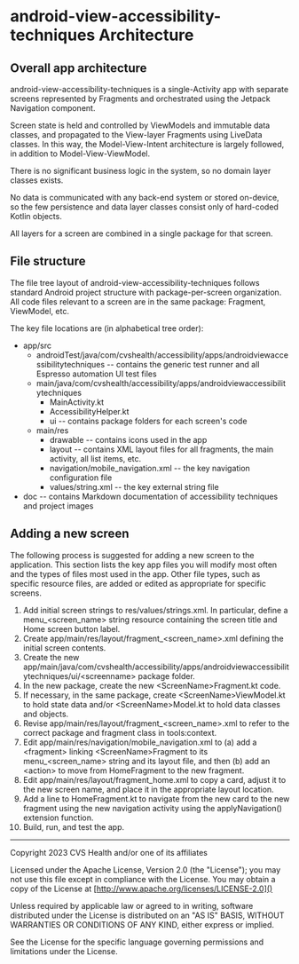 # android-view-accessibility-techniques Architecture

## Overall app architecture

android-view-accessibility-techniques is a single-Activity app with separate screens represented by Fragments and orchestrated using the Jetpack Navigation component. 

Screen state is held and controlled by ViewModels and immutable data classes, and propagated to the View-layer Fragments using LiveData classes. In this way, the Model-View-Intent architecture is largely followed, in addition to Model-View-ViewModel.  

There is no significant business logic in the system, so no domain layer classes exists. 

No data is communicated with any back-end system or stored on-device, so the few persistence and data layer classes consist only of hard-coded Kotlin objects. 

All layers for a screen are combined in a single package for that screen.

## File structure

The file tree layout of android-view-accessibility-techniques follows standard Android project structure with package-per-screen organization. All code files relevant to a screen are in the same package: Fragment, ViewModel, etc. 

The key file locations are (in alphabetical tree order):

- app/src
    - androidTest/java/com/cvshealth/accessibility/apps/androidviewaccessibilitytechniques -- contains the generic test runner and all Espresso automation UI test files      
    - main/java/com/cvshealth/accessibility/apps/androidviewaccessibilitytechniques 
        - MainActivity.kt
        - AccessibilityHelper.kt
        - ui -- contains package folders for each screen's code
    - main/res
        - drawable -- contains icons used in the app
        - layout -- contains XML layout files for all fragments, the main activity, all list items, etc.
        - navigation/mobile\_navigation.xml -- the key navigation configuration file
        - values/string.xml -- the key external string file
- doc -- contains Markdown documentation of accessibility techniques and project images

## Adding a new screen

The following process is suggested for adding a new screen to the application. This section lists the key app files you will modify most often and the types of files most used in the app. Other file types, such as specific resource files, are added or edited as appropriate for specific screens. 

1. Add initial screen strings to res/values/strings.xml. In particular, define a menu\_\<screen\_name\> string resource containing the screen title and Home screen button label.
2. Create app/main/res/layout/fragment\_\<screen\_name\>.xml defining the initial screen contents.
3. Create the new app/main/java/com/cvshealth/accessibility/apps/androidviewaccessibilitytechniques/ui/\<screenname\> package folder.
4. In the new package, create the new \<ScreenName\>Fragment.kt code.
5. If necessary, in the same package, create \<ScreenName\>ViewModel.kt to hold state data and/or \<ScreenName\>Model.kt to hold data classes and objects.
6. Revise app/main/res/layout/fragment\_\<screen\_name\>.xml to refer to the correct package and fragment class in tools:context.
7. Edit app/main/res/navigation/mobile\_navigation.xml to (a) add a \<fragment\> linking \<ScreenName\>Fragment to its menu\_\<screen\_name\> string and its layout file, and then (b) add an \<action\> to move from HomeFragment to the new fragment.
8. Edit app/main/res/layout/fragment\_home.xml to copy a card, adjust it to the new screen name, and place it in the appropriate layout location.
9. Add a line to HomeFragment.kt to navigate from the new card to the new fragment using the new navigation activity using the applyNavigation() extension function.
10. Build, run, and test the app.

----

Copyright 2023 CVS Health and/or one of its affiliates

Licensed under the Apache License, Version 2.0 (the "License");
you may not use this file except in compliance with the License.
You may obtain a copy of the License at
[http://www.apache.org/licenses/LICENSE-2.0]()

Unless required by applicable law or agreed to in writing, software
distributed under the License is distributed on an "AS IS" BASIS,
WITHOUT WARRANTIES OR CONDITIONS OF ANY KIND, either express or implied.

See the License for the specific language governing permissions and
limitations under the License.
